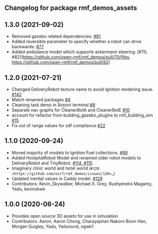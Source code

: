 ## Changelog for package rmf_demos_assets

1.3.0 (2021-09-02)
------------------
* Removed gazebo related dependencies: [#81](https://github.com/open-rmf/rmf_demos/pull/81)
* Added reversible parameter to specify whether a robot can drive backwards: [#77](https://github.com/open-rmf/rmf_demos/pull/77/files)
* Added ambulance model which supports ackermann steering: [#70, #82](https://github.com/open-rmf/rmf_demos/pull/70/files, https://github.com/open-rmf/rmf_demos/pull/82)

1.2.0 (2021-07-21)
------------------
* Changed DeliveryRobot texture name to avoid Ignition rendering issue. [#142](https://github.com/osrf/rmf_demos/pull/142)
* Match renamed packages [#4](https://github.com/open-rmf/rmf_demos/pull/4)
* Cleaning task demo in Airport terminal [#8](https://github.com/open-rmf/rmf_demos/pull/8)
* Separate nav graphs for CleanerBotA and CleanerBotE [#10](https://github.com/open-rmf/rmf_demos/pull/10)
* account for refactor from building_gazebo_plugins to rmf_building_sim [#15](https://github.com/open-rmf/rmf_demos/pull/15)
* Fix out of range values for sdf compliance [#22](https://github.com/open-rmf/rmf_demos/pull/22)

1.1.0 (2020-09-24)
------------------
* Moved majority of models to Ignition Fuel collections. [#89](https://github.com/osrf/rmf_demos/pull/89)
* Added HostpitalRobot Model and renamed older robot models to DeliveryRobot and TinyRobot. [#114, #115](https://github.com/osrf/rmf_demos/pull/114)
* Imaginary clinic world and hotel world (`#120 <https://github.com/osrf/rmf_demos/issues/120>`_)
* Updated inertial values in Caddy model. [#129](https://github.com/osrf/rmf_demos/pull/129)
* Contributors: Kevin_Skywalker, Michael X. Grey, Rushyendra Maganty, Yadu, kevinskwk

1.0.0 (2020-06-24)
------------------
* Provides open source 3D assets for use in simulation
* Contributors: Aaron, Aaron Chong, Charayaphan Nakorn Boon Han, Morgan Quigley, Yadu, Yadunund, ngwk1
